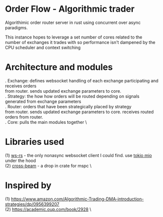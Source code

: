 # Order Flow - Algorithmic trader

Algorithimic order router server in rust using concurrent over async paradigms.

This instance hopes to leverage a set number of cores related to the number of exchanges
it trades with so performance isn't dampened by the CPU scheduler and
context switching

# Architecture and modules

. Exchange: defines websocket handling of each exchange participating and receives orders \
    from router. sends updated exchange parameters to core. \
. Strategy: the how how orders will be routed depending on signals generated from exchange parameters \
. Router: orders that have been strategically placed by strategy \
    from router. sends updated exchange parameters to core. receives routed orders from router. \
. Core: pulls the main modules together \

# Libraries used

(1) [ws-rs](https://github.com/housleyjk/ws-rs) - the only nonasync websocket client I could find. use [tokio mio](https://github.com/tokio-rs/miounder) under the hood \
(2) [cross-beam](https://github.com/crossbeam-rs/crossbeam) - a drop in crate for mspc \

# Inspired by

(1) https://www.amazon.com/Algorithmic-Trading-DMA-introduction-strategies/dp/0956399207 \
(2) https://academic.oup.com/book/2928 \
